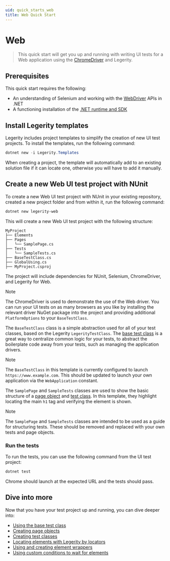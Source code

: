 ```yaml
---
uid: quick_starts_web
title: Web Quick Start
---
```


# Web

> This quick start will get you up and running with writing UI tests for a Web application using the [ChromeDriver](https://chromedriver.chromium.org/downloads) and Legerity.

## Prerequisites

This quick start requires the following:

- An understanding of Selenium and working with the [WebDriver](https://www.selenium.dev/documentation/webdriver/) APIs in .NET
- A functioning installation of the [.NET runtime and SDK](https://dotnet.microsoft.com/en-us/download)

## Install Legerity templates

Legerity includes project templates to simplify the creation of new UI test projects. To install the templates, run the following command:

```powershell
dotnet new -i Legerity.Templates
```

When creating a project, the template will automatically add to an existing solution file if it can locate one, otherwise you will have to add it manually.

## Create a new Web UI test project with NUnit

To create a new Web UI test project with NUnit in your existing repository, created a new project folder and from within it, run the following command:

```powershell
dotnet new legerity-web
```

This will create a new Web UI test project with the following structure:

```text
MyProject
├── Elements
├── Pages
│   └── SamplePage.cs
├── Tests
│   └── SampleTests.cs
├── BaseTestClass.cs
├── GlobalUsing.cs
├── MyProject.csproj
```

The project will include dependencies for NUnit, Selenium, ChromeDriver, and Legerity for Web.

> [!NOTE]
> The ChromeDriver is used to demonstrate the use of the Web driver. You can run your UI tests on as many browsers as you like by installing the relevant driver NuGet package into the project and providing additional `PlatformOptions` to your `BaseTestClass`.

The `BaseTestClass` class is a simple abstraction used for all of your test classes, based on the Legerity `LegerityTestClass`. The [base test class](xref:using_legerity_test_classes#the-base-test-class) is a great way to centralize common logic for your tests, to abstract the boilerplate code away from your tests, such as managing the application drivers.

> [!NOTE]
> The `BaseTestClass` in this template is currently configured to launch `https://www.example.com`. This should be updated to launch your own application via the `WebApplication` constant.

The `SamplePage` and `SampleTests` classes are used to show the basic structure of a [page object](xref:using_legerity_page_objects) and [test class](xref:using_legerity_test_classes). In this template, they highlight locating the main `h1` tag and verifying the element is shown.

> [!NOTE]
> The `SamplePage` and `SampleTests` classes are intended to be used as a guide for structuring tests. These should be removed and replaced with your own tests and page objects.

### Run the tests

To run the tests, you can use the following command from the UI test project:

```powershell
dotnet test
```

Chrome should launch at the expected URL and the tests should pass.

## Dive into more

Now that you have your test project up and running, you can dive deeper into:

- [Using the base test class](xref:using_legerity_base_test_class)
- [Creating page objects](xref:using_legerity_page_objects)
- [Creating test classes](xref:using_legerity_test_classes)
- [Locating elements with Legerity by locators](xref:using_legerity_by_locators)
- [Using and creating element wrappers](xref:using_legerity_element_wrappers)
- [Using custom conditions to wait for elements](xref:using_legerity_wait_conditions)
